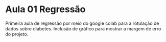 # Aula 01 Regressão 
Primeira aula de regressão por meio do google colab para a rotulação de dados sobre diabetes. 
Inclusão de gráfico para mostrar a margem de erro do projeto. 
